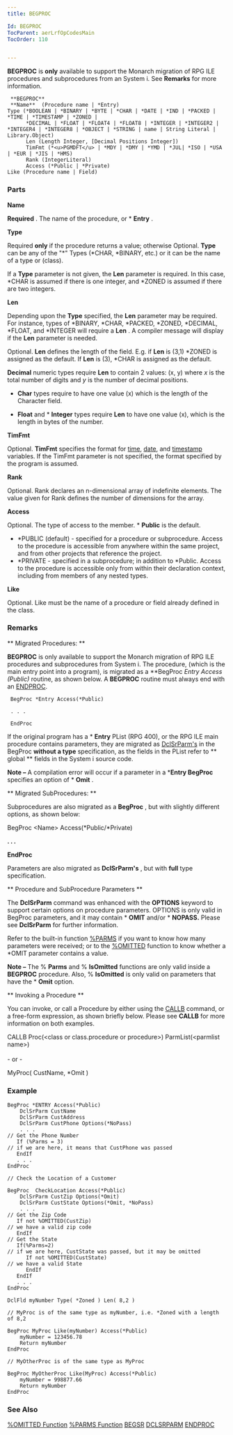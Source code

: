```yaml
---
title: BEGPROC

Id: BEGPROC
TocParent: aerLrfOpCodesMain
TocOrder: 110


---
```


**BEGPROC** is **only** available to support the Monarch migration of RPG ILE procedures and subprocedures from an System i. See **Remarks** for more information. 

```
 **BEGPROC** 
 **Name**  (Procedure name | *Entry) 
Type (*BOOLEAN | *BINARY | *BYTE | *CHAR | *DATE | *IND | *PACKED | *TIME | *TIMESTAMP | *ZONED | 
      *DECIMAL | *FLOAT | *FLOAT4 | *FLOAT8 | *INTEGER | *INTEGER2 | *INTEGER4 | *INTEGER8 | *OBJECT | *STRING | name | String Literal | Library.Object) 
	  Len (Length Integer, [Decimal Positions Integer])
	  TimFmt (*<u>PGMDFT</u> | *MDY | *DMY | *YMD | *JUL| *ISO | *USA | *EUR | *JIS | *HMS)
	  Rank (IntegerLiteral)
	  Access (*Public | *Private)
Like (Procedure name | Field)
```


### Parts

**Name** 

**Required** . The name of the procedure, or * **Entry** .


**Type** 

Required **only** if the procedure returns a value; otherwise Optional. **Type** can be any of the "*" Types (*CHAR, *BINARY, etc.) or it can be the name of a type or (class).


If a **Type** parameter is not given, the **Len** parameter is required. In this case, *CHAR is assumed if there is one integer, and *ZONED is assumed if there are two integers.


**Len** 

Depending upon the **Type** specified, the **Len** parameter may be required. For instance, types of *BINARY, *CHAR, *PACKED, *ZONED, *DECIMAL, *FLOAT, and *INTEGER will require a **Len** . A compiler message will display if the **Len** parameter is needed.


Optional. **Len** defines the length of the field. E.g. if **Len** is (3,1) *ZONED is assigned as the default. If **Len** is (3), *CHAR is assigned as the default.


**Decimal** numeric types require **Len** to contain 2 values: (x, y) where *x* is the total number of digits and *y* is the number of decimal positions.


* **Char** types require to have one value (x) which is the length of the Character field.


* **Float** and * **Integer** types require **Len** to have one value (x), which is the length in bytes of the number.


**TimFmt** 

Optional. **TimFmt** specifies the format for [time](Time_Formats.html), [date](Date_Formats.html), and [timestamp](Timestamp_Data_Type.html) variables. If the TimFmt parameter is not specified, the format specified by the program is assumed.


**Rank** 

Optional. Rank declares an n-dimensional array of indefinite elements. The value given for Rank defines the number of dimensions for the array.


**Access** 

Optional. The type of access to the member. * **Public** is the default. 

- *PUBLIC (default) - specified for a procedure or subprocedure. Access to the procedure is accessible from anywhere within the same project, and from other projects that reference the project.
- *PRIVATE - specified in a subprocedure; in addition to *Public. Access to the procedure is accessible only from within their declaration context, including from members of any nested types.



**Like** 

Optional. Like must be the name of a procedure or field already defined in the class.


### Remarks
** Migrated Procedures: ** 

**BEGPROC** is only available to support the Monarch migration of RPG ILE procedures and subprocedures from System i. The procedure, (which is the main entry point into a program), is migrated as a **BegProc *Entry Access (*Public)** routine, as shown below. A **BEGPROC** routine must always end with an [ENDPROC](ENDPROC.html). 

<code> BegProc *Entry Access(*Public)</code> 

<code> . . .</code> 

<code> EndProc</code> 

If the original program has a * **Entry** PList (RPG 400), or the RPG ILE main procedure contains parameters, they are migrated as [DclSrParm's](DCLSRPARM.html) in the BegProc **without a type** specification, as the fields in the PList refer to ** global ** fields in the System i source code. 

**Note &#8211;** A compilation error will occur if a parameter in a ***Entry BegProc** specifies an option of * **Omit** . 

** Migrated SubProcedures: ** 

Subprocedures are also migrated as a **BegProc** , but with slightly different options, as shown below: 

BegProc &lt;Name&gt; Access(*Public/*Private) 

**. . .** 

**EndProc** 

Parameters are also migrated as **DclSrParm's** , but with **full** type specification. <br /> 

** Procedure and SubProcedure Parameters ** 

The **DclSrParm** command was enhanced with the **OPTIONS** keyword to support certain options on procedure parameters. OPTIONS is only valid in BegProc parameters, and it may contain * **OMIT** and/or * **NOPASS.** Please see **DclSrParm** for further information. 

Refer to the built-in function [%PARMS](PARMS_Function.html) if you want to know how many parameters were received; or to the [%OMITTED](OMITTED_Function.html) function to know whether a *OMIT parameter contains a value. 

**Note &#8211;** The % **Parms** and % **IsOmitted** functions are only valid inside a **BEGPROC** procedure. Also, % **IsOmitted** is only valid on parameters that have the * **Omit** option. 

** Invoking a Procedure ** 

You can invoke, or call a Procedure by either using the [CALLB](CALLB.html) command, or a free-form expression, as shown briefly below. Please see **CALLB** for more information on both examples. 

CALLB Proc(&lt;class or class.procedure or procedure&gt;) ParmList(&lt;parmlist name&gt;)<br /><br /> - or - 

MyProc( CustName, *Omit ) 

### Example

```
BegProc *ENTRY Access(*Public) 
    DclSrParm CustName 
    DclSrParm CustAddress
    DclSrParm CustPhone Options(*NoPass) 
    . . . 
// Get the Phone Number 
   If (%Parms = 3) 
// if we are here, it means that CustPhone was passed 
   EndIf 
   . . . 
EndProc 

// Check the Location of a Customer 

BegProc  CheckLocation Access(*Public) 
    DclSrParm CustZip Options(*Omit) 
    DclSrParm CustState Options(*Omit, *NoPass) 
    . . . 
// Get the Zip Code 
   If not %OMITTED(CustZip) 
// we have a valid zip code 
   EndIf 
// Get the State 
   If(%Parms=2) 
// if we are here, CustState was passed, but it may be omitted 
      If not %OMITTED(CustState) 
// we have a valid State    
      EndIf   
   EndIf 
   . . . 
EndProc   

DclFld myNumber Type( *Zoned ) Len( 8,2 ) 

// MyProc is of the same type as myNumber, i.e. *Zoned with a length of 8,2 

BegProc MyProc Like(myNumber) Access(*Public) 
    myNumber = 123456.78 
    Return myNumber 
EndProc 

// MyOtherProc is of the same type as MyProc 

BegProc MyOtherProc Like(MyProc) Access(*Public) 
    myNumber = 998877.66 
    Return myNumber 
EndProc  
```

### See Also
[%OMITTED Function](OMITTED_Function.html) [%PARMS Function](PARMS_Function.html) [BEGSR](BEGSR.html) [DCLSRPARM](DCLSRPARM.html) [ENDPROC](ENDPROC.html) 
